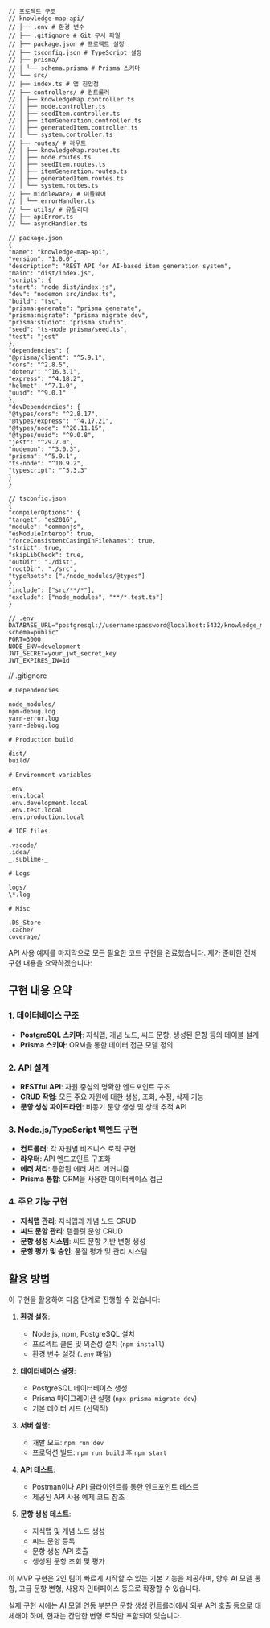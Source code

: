 ```
// 프로젝트 구조
// knowledge-map-api/
// ├── .env # 환경 변수
// ├── .gitignore # Git 무시 파일
// ├── package.json # 프로젝트 설정
// ├── tsconfig.json # TypeScript 설정
// ├── prisma/
// │ └── schema.prisma # Prisma 스키마
// └── src/
// ├── index.ts # 앱 진입점
// ├── controllers/ # 컨트롤러
// │ ├── knowledgeMap.controller.ts
// │ ├── node.controller.ts
// │ ├── seedItem.controller.ts
// │ ├── itemGeneration.controller.ts
// │ ├── generatedItem.controller.ts
// │ └── system.controller.ts
// ├── routes/ # 라우트
// │ ├── knowledgeMap.routes.ts
// │ ├── node.routes.ts
// │ ├── seedItem.routes.ts
// │ ├── itemGeneration.routes.ts
// │ ├── generatedItem.routes.ts
// │ └── system.routes.ts
// ├── middleware/ # 미들웨어
// │ └── errorHandler.ts
// └── utils/ # 유틸리티
// ├── apiError.ts
// └── asyncHandler.ts

```

```
// package.json
{
"name": "knowledge-map-api",
"version": "1.0.0",
"description": "REST API for AI-based item generation system",
"main": "dist/index.js",
"scripts": {
"start": "node dist/index.js",
"dev": "nodemon src/index.ts",
"build": "tsc",
"prisma:generate": "prisma generate",
"prisma:migrate": "prisma migrate dev",
"prisma:studio": "prisma studio",
"seed": "ts-node prisma/seed.ts",
"test": "jest"
},
"dependencies": {
"@prisma/client": "^5.9.1",
"cors": "^2.8.5",
"dotenv": "^16.3.1",
"express": "^4.18.2",
"helmet": "^7.1.0",
"uuid": "^9.0.1"
},
"devDependencies": {
"@types/cors": "^2.8.17",
"@types/express": "^4.17.21",
"@types/node": "^20.11.15",
"@types/uuid": "^9.0.8",
"jest": "^29.7.0",
"nodemon": "^3.0.3",
"prisma": "^5.9.1",
"ts-node": "^10.9.2",
"typescript": "^5.3.3"
}
}
```

```
// tsconfig.json
{
"compilerOptions": {
"target": "es2016",
"module": "commonjs",
"esModuleInterop": true,
"forceConsistentCasingInFileNames": true,
"strict": true,
"skipLibCheck": true,
"outDir": "./dist",
"rootDir": "./src",
"typeRoots": ["./node_modules/@types"]
},
"include": ["src/**/*"],
"exclude": ["node_modules", "**/*.test.ts"]
}
```

```
// .env
DATABASE_URL="postgresql://username:password@localhost:5432/knowledge_map_db?schema=public"
PORT=3000
NODE_ENV=development
JWT_SECRET=your_jwt_secret_key
JWT_EXPIRES_IN=1d
```

// .gitignore

```
# Dependencies

node_modules/
npm-debug.log
yarn-error.log
yarn-debug.log

# Production build

dist/
build/

# Environment variables

.env
.env.local
.env.development.local
.env.test.local
.env.production.local

# IDE files

.vscode/
.idea/
_.sublime-_

# Logs

logs/
\*.log

# Misc

.DS_Store
.cache/
coverage/
```

API 사용 예제를 마지막으로 모든 필요한 코드 구현을 완료했습니다. 제가 준비한 전체 구현 내용을 요약하겠습니다:

## 구현 내용 요약

### 1. 데이터베이스 구조

-   **PostgreSQL 스키마**: 지식맵, 개념 노드, 씨드 문항, 생성된 문항 등의 테이블 설계
-   **Prisma 스키마**: ORM을 통한 데이터 접근 모델 정의

### 2. API 설계

-   **RESTful API**: 자원 중심의 명확한 엔드포인트 구조
-   **CRUD 작업**: 모든 주요 자원에 대한 생성, 조회, 수정, 삭제 기능
-   **문항 생성 파이프라인**: 비동기 문항 생성 및 상태 추적 API

### 3. Node.js/TypeScript 백엔드 구현

-   **컨트롤러**: 각 자원별 비즈니스 로직 구현
-   **라우터**: API 엔드포인트 구조화
-   **에러 처리**: 통합된 에러 처리 메커니즘
-   **Prisma 통합**: ORM을 사용한 데이터베이스 접근

### 4. 주요 기능 구현

-   **지식맵 관리**: 지식맵과 개념 노드 CRUD
-   **씨드 문항 관리**: 템플릿 문항 CRUD
-   **문항 생성 시스템**: 씨드 문항 기반 변형 생성
-   **문항 평가 및 승인**: 품질 평가 및 관리 시스템

## 활용 방법

이 구현을 활용하여 다음 단계로 진행할 수 있습니다:

1. **환경 설정**:

    - Node.js, npm, PostgreSQL 설치
    - 프로젝트 클론 및 의존성 설치 (`npm install`)
    - 환경 변수 설정 (`.env` 파일)

2. **데이터베이스 설정**:

    - PostgreSQL 데이터베이스 생성
    - Prisma 마이그레이션 실행 (`npx prisma migrate dev`)
    - 기본 데이터 시드 (선택적)

3. **서버 실행**:

    - 개발 모드: `npm run dev`
    - 프로덕션 빌드: `npm run build` 후 `npm start`

4. **API 테스트**:

    - Postman이나 API 클라이언트를 통한 엔드포인트 테스트
    - 제공된 API 사용 예제 코드 참조

5. **문항 생성 테스트**:
    - 지식맵 및 개념 노드 생성
    - 씨드 문항 등록
    - 문항 생성 API 호출
    - 생성된 문항 조회 및 평가

이 MVP 구현은 2인 팀이 빠르게 시작할 수 있는 기본 기능을 제공하며, 향후 AI 모델 통합, 고급 문항 변형, 사용자 인터페이스 등으로 확장할 수 있습니다.

실제 구현 시에는 AI 모델 연동 부분은 문항 생성 컨트롤러에서 외부 API 호출 등으로 대체해야 하며, 현재는 간단한 변형 로직만 포함되어 있습니다.
